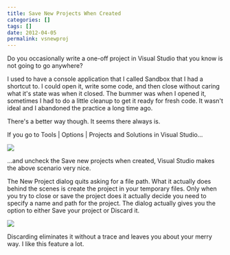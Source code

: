 ```yaml
---
title: Save New Projects When Created
categories: []
tags: []
date: 2012-04-05
permalink: vsnewproj
---
```


Do you occasionally write a one-off project in Visual Studio that you know is not going to go anywhere?
<!-- xmore -->

I used to have a console application that I called Sandbox that I had a shortcut to. I could open it, write some code, and then close without caring what it&#39;s state was when it closed. The bummer was when I opened it, sometimes I had to do a little cleanup to get it ready for fresh code. It wasn&#39;t ideal and I abandoned the practice a long time ago.

There&#39;s a better way though. It seems there always is.

If you go to Tools | Options | Projects and Solutions in Visual Studio...

![](/files/vsnewproj_01.png)

...and uncheck the Save new projects when created, Visual Studio makes the above scenario very nice.

The New Project dialog quits asking for a file path. What it actually does behind the scenes is create the project in your temporary files. Only when you try to close or save the project does it actually decide you need to specify a name and path for the project. The dialog actually gives you the option to either Save your project or Discard it.

![](/files/vsnewproj_02.png)

Discarding eliminates it without a trace and leaves you about your merry way. I like this feature a lot.